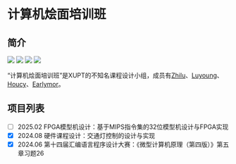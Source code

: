 # 计算机烩面培训班

## 简介

![](https://wsrv.nl/?url=github.com/L33Z22L11.png&width=64&mask=circle)
![](https://wsrv.nl/?url=github.com/Luyoung0001.png&width=64&mask=circle)
![](https://wsrv.nl/?url=github.com/Tom-Hou223.png&width=64&mask=circle)
![](https://wsrv.nl/?url=github.com/earlymor.png&width=64&mask=circle)

“计算机烩面培训班”是XUPT的不知名课程设计小组，成员有[Zhilu](https://github.com/L33Z22L11)、[Luyoung](https://github.com/Luyoung0001)、[Houcy](https://github.com/Tom-Hou223)、[Earlymor](https://github.com/Tom-Hou223)。

## 项目列表

- [ ] 2025.02 FPGA模型机设计：基于MIPS指令集的32位模型机设计与FPGA实现
- [x] 2024.08 硬件课程设计：交通灯控制的设计与实现
- [x] 2024.06 第十四届汇编语言程序设计大赛：《微型计算机原理（第四版）》第五章习题26
